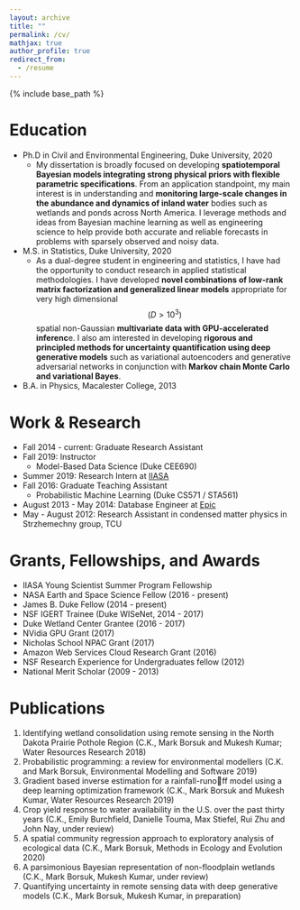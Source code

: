 ```yaml
---
layout: archive
title: ""
permalink: /cv/
mathjax: true
author_profile: true
redirect_from:
  - /resume
---
```



{% include base_path %}

Education	
======
* Ph.D in Civil and Environmental Engineering, Duke University, 2020 
  * My dissertation is broadly focused on developing **spatiotemporal Bayesian models integrating strong physical priors with flexible parametric specifications**. From an application standpoint, my main interest is in understanding and **monitoring large-scale changes in the abundance and dynamics of inland water** bodies such as wetlands and ponds across North America. I leverage methods and ideas from Bayesian machine learning as well as engineering science to help provide both accurate and reliable forecasts in problems with sparsely observed and noisy data.
* M.S. in Statistics, Duke University, 2020
  * As a dual-degree student in engineering and statistics, I have had the opportunity to conduct research in applied statistical methodologies. I have developed **novel combinations of low-rank matrix factorization and generalized linear models** appropriate for very high dimensional $$(D>10^3)$$ spatial non-Gaussian **multivariate data with GPU-accelerated inferenc**e. I also am interested in developing **rigorous and principled methods for uncertainty quantification using deep generative models** such as variational autoencoders and generative adversarial networks in conjunction with **Markov chain Monte Carlo and variational Bayes**.
* B.A. in Physics, Macalester College, 2013

Work & Research
======
* Fall 2014 - current: Graduate Research Assistant
* Fall 2019: Instructor
  *  Model-Based Data Science (Duke CEE690)
* Summer 2019: Research Intern at [IIASA](https://www.iiasa.ac.at/web/home/education/yssp/Young_Scientists_Summer_Program.html)
* Fall 2016: Graduate Teaching Assistant
  * Probabilistic Machine Learning (Duke CS571 / STA561)
* August 2013 - May 2014: Database Engineer at [Epic](https://www.epic.com/)
* May - August 2012: Research Assistant in condensed matter physics in Strzhemechny group, TCU

Grants, Fellowships, and Awards
======
* IIASA Young Scientist Summer Program Fellowship
* NASA Earth and Space Science Fellow (2016 - present)
* James B. Duke Fellow (2014 - present)
* NSF IGERT Trainee (Duke WISeNet, 2014 - 2017)
* Duke Wetland Center Grantee (2016 - 2017)
* NVidia GPU Grant (2017)
* Nicholas School NPAC Grant (2017)
* Amazon Web Services Cloud Research Grant (2016)
* NSF Research Experience for Undergraduates fellow (2012)
* National Merit Scholar (2009 - 2013)


Publications
======

1. Identifying wetland consolidation using remote sensing
in the North Dakota Prairie Pothole Region (C.K., Mark Borsuk and Mukesh Kumar; Water Resources Research 2018)
2. Probabilistic programming: a review for environmental modellers
(C.K. and Mark Borsuk, Environmental Modelling and Software 2019)
3. Gradient based inverse estimation for a rainfall-runoff model
using a deep learning optimization framework (C.K., Mark Borsuk and Mukesh Kumar, Water Resources Research 2019)
4. Crop yield response to water availability in the U.S.
over the past thirty years (C.K., Emily Burchfield, Danielle Touma, Max Stiefel, Rui Zhu and John Nay, under review)
5. A spatial community regression approach to exploratory analysis of ecological data (C.K., Mark Borsuk, Methods in Ecology and Evolution 2020)
6. A parsimonious Bayesian representation of non-floodplain wetlands (C.K., Mark Borsuk, Mukesh Kumar, under review)
7. Quantifying uncertainty in remote sensing data with deep generative models (C.K., Mark Borsuk, Mukesh Kumar, in preparation)
